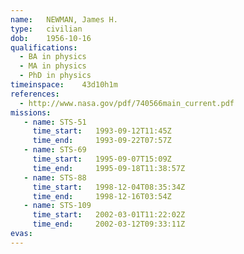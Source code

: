 ```yaml
---
name:	NEWMAN, James H.
type:	civilian
dob:	1956-10-16
qualifications:
  - BA in physics
  - MA in physics
  - PhD in physics
timeinspace:	43d10h1m
references:
  - http://www.nasa.gov/pdf/740566main_current.pdf
missions:
   - name: STS-51
     time_start:   1993-09-12T11:45Z
     time_end:     1993-09-22T07:57Z
   - name: STS-69
     time_start:   1995-09-07T15:09Z
     time_end:     1995-09-18T11:38:57Z
   - name: STS-88
     time_start:   1998-12-04T08:35:34Z
     time_end:     1998-12-16T03:54Z
   - name: STS-109
     time_start:   2002-03-01T11:22:02Z
     time_end:     2002-03-12T09:33:11Z
evas:
---
```

